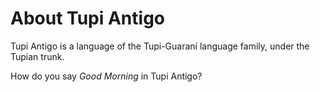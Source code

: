 # About Tupi Antigo

Tupi Antigo is a language of the Tupi-Guaraní language family, under the Tupian trunk.


How do you say _Good Morning_ in Tupi Antigo?

<wQuiz content="tîá nde ko'ema"></wQuiz>